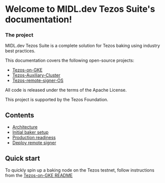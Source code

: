 Welcome to MIDL.dev Tezos Suite's documentation!
================================================

### The project

MIDL.dev Tezos Suite is a complete solution for Tezos baking using industry best practices.

This documentation covers the following open-source projects:

* [Tezos-on-GKE](https://github.com/midl-dev/tezos-on-gke/)
* [Tezos-Auxiliary-Cluster](https://github.com/midl-dev/tezos-auxiliary-cluster)
* [Tezos-remote-signer-OS](https://github.com/midl-dev/tezos-remote-signer-os/tree/master/tezos-remote-signer)

All code is released under the terms of the Apache License.

This project is supported by the Tezos Foundation.

Contents
--------

* [Architecture](architecture)
* [Initial baker setup](setup_baker)
* [Production readiness](production-readiness)
* [Deploy remote signer](deploy-remote-signer)

Quick start
-----------

To quickly spin up a baking node on the Tezos testnet, follow instructions from the [Tezos-on-GKE README](https://github.com/midl-dev/tezos-on-gke/)
